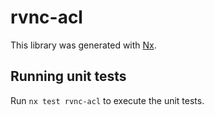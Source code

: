 # rvnc-acl

This library was generated with [Nx](https://nx.dev).

## Running unit tests

Run `nx test rvnc-acl` to execute the unit tests.
